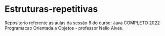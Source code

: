 # Estruturas-repetitivas
Repositorio referente as aulas da sessão 6 do curso: Java COMPLETO 2022 Programacao Orientada a Objetos - professor Nelio Alves.
